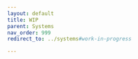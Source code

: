 ```yaml
---
layout: default
title: WIP
parent: Systems
nav_order: 999
redirect_to: ../systems#work-in-progress

---
```

